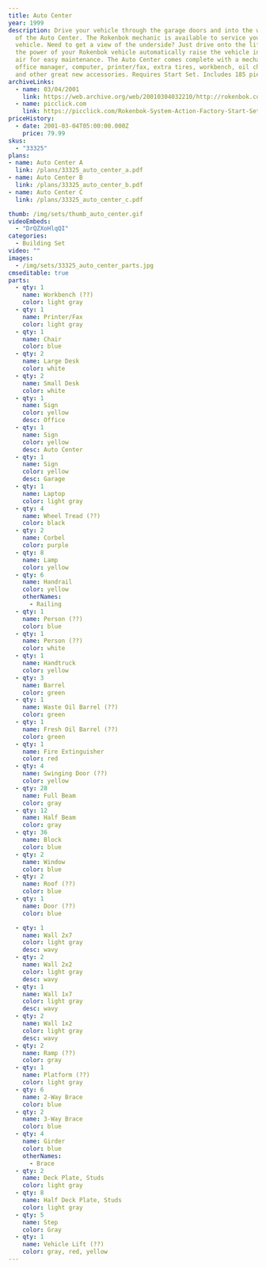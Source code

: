 ```yaml
---
title: Auto Center
year: 1999
description: Drive your vehicle through the garage doors and into the work area
  of the Auto Center. The Rokenbok mechanic is available to service your
  vehicle. Need to get a view of the underside? Just drive onto the lift. Let
  the power of your Rokenbok vehicle automatically raise the vehicle into the
  air for easy maintenance. The Auto Center comes complete with a mechanic, an
  office manager, computer, printer/fax, extra tires, workbench, oil change pan,
  and other great new accessories. Requires Start Set. Includes 185 pieces.
archiveLinks:
  - name: 03/04/2001
    link: https://web.archive.org/web/20010304032210/http://rokenbok.com/catalog/pd_bs_auto.html
  - name: picclick.com
    link: https://picclick.com/Rokenbok-System-Action-Factory-Start-Set-34120-and-132874795731.html#&gid=1&pid=4
priceHistory:
  - date: 2001-03-04T05:00:00.000Z
    price: 79.99
skus:
  - "33325"
plans:
- name: Auto Center A
  link: /plans/33325_auto_center_a.pdf
- name: Auto Center B
  link: /plans/33325_auto_center_b.pdf
- name: Auto Center C
  link: /plans/33325_auto_center_c.pdf

thumb: /img/sets/thumb_auto_center.gif
videoEmbeds:
  - "DrQZXoHlqQI"
categories:
  - Building Set
video: ""
images:
  - /img/sets/33325_auto_center_parts.jpg
cmseditable: true
parts:
  - qty: 1
    name: Workbench (??)
    color: light gray
  - qty: 1
    name: Printer/Fax
    color: light gray
  - qty: 1
    name: Chair
    color: blue
  - qty: 2
    name: Large Desk
    color: white
  - qty: 2
    name: Small Desk
    color: white
  - qty: 1
    name: Sign
    color: yellow
    desc: Office
  - qty: 1
    name: Sign
    color: yellow
    desc: Auto Center
  - qty: 1
    name: Sign
    color: yellow
    desc: Garage
  - qty: 1
    name: Laptop
    color: light gray
  - qty: 4
    name: Wheel Tread (??)
    color: black
  - qty: 2
    name: Corbel
    color: purple
  - qty: 8
    name: Lamp
    color: yellow
  - qty: 6
    name: Handrail
    color: yellow
    otherNames:
      - Railing
  - qty: 1
    name: Person (??)
    color: blue
  - qty: 1
    name: Person (??)
    color: white
  - qty: 1
    name: Handtruck
    color: yellow
  - qty: 3
    name: Barrel
    color: green
  - qty: 1
    name: Waste Oil Barrel (??)
    color: green
  - qty: 1
    name: Fresh Oil Barrel (??)
    color: green
  - qty: 1
    name: Fire Extinguisher
    color: red
  - qty: 4 
    name: Swinging Door (??)
    color: yellow
  - qty: 28
    name: Full Beam
    color: gray
  - qty: 12
    name: Half Beam
    color: gray
  - qty: 36
    name: Block
    color: blue
  - qty: 2
    name: Window
    color: blue
  - qty: 2
    name: Roof (??)
    color: blue
  - qty: 1
    name: Door (??)
    color: blue

  - qty: 1
    name: Wall 2x7
    color: light gray
    desc: wavy
  - qty: 2
    name: Wall 2x2
    color: light gray
    desc: wavy
  - qty: 1
    name: Wall 1x7
    color: light gray
    desc: wavy
  - qty: 2
    name: Wall 1x2
    color: light gray
    desc: wavy
  - qty: 2
    name: Ramp (??)
    color: gray
  - qty: 1
    name: Platform (??)
    color: light gray
  - qty: 6
    name: 2-Way Brace
    color: blue
  - qty: 2
    name: 3-Way Brace
    color: blue
  - qty: 4
    name: Girder
    color: blue
    otherNames:
      - Brace
  - qty: 2
    name: Deck Plate, Studs
    color: light gray
  - qty: 8
    name: Half Deck Plate, Studs
    color: light gray
  - qty: 5
    name: Step
    color: Gray
  - qty: 1
    name: Vehicle Lift (??)
    color: gray, red, yellow
---
```


